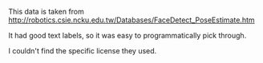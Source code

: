 This data is taken from http://robotics.csie.ncku.edu.tw/Databases/FaceDetect_PoseEstimate.htm

It had good text labels, so it was easy to programmatically pick through.

I couldn't find the specific license they used.